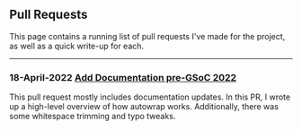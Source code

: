 ## Pull Requests

This page contains a running list of pull requests I've made for the project, as well as a quick write-up for each.

***

### 18-April-2022 [Add Documentation pre-GSoC 2022](https://github.com/OpenMS/autowrap/pull/149)

This pull request mostly includes documentation updates. In this PR, I wrote up a high-level overview of how autowrap works. Additionally, there was some whitespace trimming and typo tweaks.
